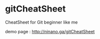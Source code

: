 # gitCheatSheet
CheatSheet for Git beginner like me

demo page : <a href="http://ninano.ga/gitCheatSheet">http://ninano.ga/gitCheatSheet</a>
